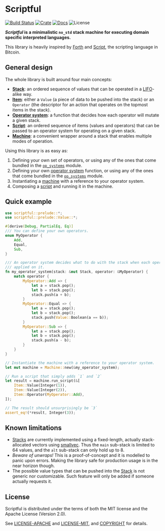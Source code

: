# Scriptful

[![Build Status](https://travis-ci.com/aesedepece/scriptful.svg?branch=master)](https://travis-ci.com/aesedepece/scriptful)
[![Crate](https://img.shields.io/crates/v/scriptful.svg)](https://crates.io/crates/scriptful)
[![Docs](https://docs.rs/scriptful/badge.svg)](https://docs.rs/scriptful)
![License](https://img.shields.io/crates/l/scriptful.svg)

___Scriptful_ is a minimalistic `no_std` stack machine for executing domain specific interpreted languages.__

This library is heavily inspired by [Forth] and [Script][BitcoinScript], the scripting language in Bitcoin.

## General design

The whole library is built around four main concepts:

- __[Stack]__: an ordered sequence of values that can be operated in a [LIFO]-alike way.
- __[Item]__: either a `Value` (a piece of data to be pushed into the stack) or an `Operator` (the descriptor for an action that operates on the topmost items in the stack).
- __[Operator system]__: a function that decides how each operator will mutate a given stack.
- __[Script]__: an ordered sequence of items (values and operators) that can be passed to an operator system for operating on a given stack.
- __[Machine]__: a convenient wrapper around a stack that enables multiple modes of operation.

Using this library is as easy as:

1. Defining your own set of operators, or using any of the ones that come bundled in the [`op_systems`][Operator system] module.
2. Defining your own [operator system][Operator system] function, or using any of the ones that come bundled in the [`op_systems`][Operator system] module.
3. Instantiating a [machine][Machine] with a reference to your operator system.
4. Composing a [script][Script] and running it in the machine.

## Quick example

```rust
use scriptful::prelude::*;
use scriptful::prelude::Value::*;

#[derive(Debug, PartialEq, Eq)]
/// You can define your own operators.
enum MyOperator {
    Add,
    Equal,
    Sub,
}

/// An operator system decides what to do with the stack when each operator is
/// applied on it.
fn my_operator_system(stack: &mut Stack, operator: &MyOperator) {
    match operator {
        MyOperator::Add => {
            let a = stack.pop();
            let b = stack.pop();
            stack.push(a + b);
        }
        MyOperator::Equal => {
            let a = stack.pop();
            let b = stack.pop();
            stack.push(Value::Boolean(a == b));
        }
        MyOperator::Sub => {
            let a = stack.pop();
            let b = stack.pop();
            stack.push(a - b);
        }
    }
}

// Instantiate the machine with a reference to your operator system.
let mut machine = Machine::new(&my_operator_system);

// Run a script that simply adds `1` and `2`
let result = machine.run_script(&[
    Item::Value(Integer(1)),
    Item::Value(Integer(2)),
    Item::Operator(MyOperator::Add),
]);

// The result should unsurprisingly be `3`
assert_eq!(*result, Integer(3));
```

## Known limitations

- [Stacks][Stack] are currently implemented using a fixed-length, actually stack-allocated vectors using [smallvec].
Thus the `main` sub-stack is limited to 64 values, and the `alt` sub-stack can only hold up to 8.
- _Beware of unwraps!_ This is a proof-of-concept and it is modelled to panic upon errors.
Making the library safe for production usage is in the near horizon though.
- The possible value types that can be pushed into the [Stack] is not generic nor customizable.
Such feature will only be added if someone actually requests it.

## License

Scriptful is distributed under the terms of both the MIT license and the Apache License (Version 2.0).

See [LICENSE-APACHE] and [LICENSE-MIT], and [COPYRIGHT] for details.

[Forth]: https://en.wikipedia.org/wiki/Forth_(programming_language)
[BitcoinScript]: https://en.bitcoin.it/wiki/Script
[LIFO]: https://en.wikipedia.org/wiki/Stack_(abstract_data_type)
[Stack]: https://docs.rs/scriptful/latest/scriptful/core/stack/struct.Stack.html
[Item]: https://docs.rs/scriptful/latest/scriptful/core/item/enum.Item.html
[Operator system]: https://docs.rs/scriptful/latest/scriptful/op_systems/
[Script]: https://docs.rs/scriptful/latest/scriptful/core/type.Script.html
[Machine]: https://docs.rs/scriptful/latest/scriptful/core/machine/struct.Machine.html
[smallvec]: https://crates.io/crates/smallvec
[LICENSE-APACHE]: LICENSE-APACHE
[LICENSE-MIT]: LICENSE-MIT
[COPYRIGHT]: COPYRIGHT